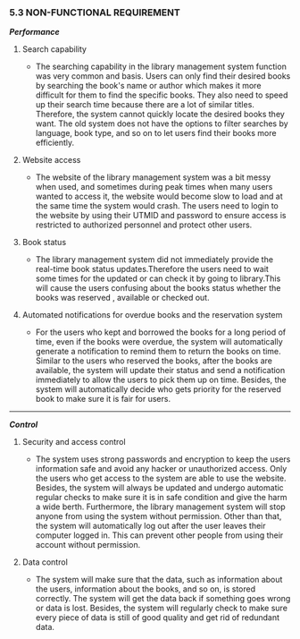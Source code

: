### 5.3 NON-FUNCTIONAL REQUIREMENT

***Performance***

1. Search capability
   
   - The searching capability in the library management system function was very common and basis. Users can only find their desired books by searching the book's name or author which makes it more difficult for them to find the specific books. They also need to speed up their search time because there are a lot of similar titles. Therefore, the system cannot quickly locate the desired books they want. The old system does not have the options to filter searches by language, book type, and so on to let users find their books more efficiently.
     
2. Website access
   
   - The website of the library management system was a bit messy when used, and sometimes during peak times when many users wanted to access it, the website would become slow to load and at the same time the system would crash. The users need to login to the website by using their UTMID and password to ensure access is restricted to authorized personnel and protect other users.

 
3. Book status 
   
   - The library management system did not immediately provide the real-time book status updates.Therefore the users need to wait some times for the updated or can check it by going to library.This will cause the users confusing about the books status whether the books was reserved , available or checked out.
 
4. Automated notifications for overdue books and the reservation system
   
   - For the users who kept and borrowed the books for a long period of time, even if the books were overdue, the system will automatically generate a notification to remind them to return the books on time. Similar to 
     the users who reserved the books, after the books are available, the system will update their status and send a notification immediately to allow the users to pick them up on time. Besides, the system will 
     automatically decide who gets priority for the reserved book to make sure it is fair for users.
---
***Control***
1.	Security and access control
    - The system uses strong passwords and encryption to keep the users information safe and avoid any hacker or unauthorized access. Only the users who get access to the system are able to use the website. Besides, the 
      system will always be updated and undergo automatic regular checks to make sure it is in safe condition and give the harm a wide berth. Furthermore, the library management system will stop anyone from using the 
      system without permission. Other than that, the system will automatically log out after the user leaves their computer logged in. This can prevent other people from using their account without permission.
 
2.	Data control
    - The system will make sure that the data, such as information about the users, information about the books, and so on, is stored correctly. The system will get the data back if something goes wrong or data is lost. 
      Besides, the system will regularly check to make sure every piece of data is still of good quality and get rid of redundant data.

